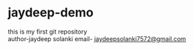 # jaydeep-demo
this is my first git repository
<br>
author-jaydeep solanki
email- jaydeepsolanki7572@gmail.com
